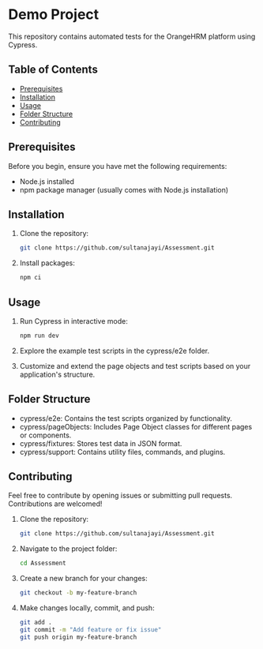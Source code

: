 # Demo Project

This repository contains automated tests for the OrangeHRM platform using Cypress.

## Table of Contents

- [Prerequisites](#prerequisites)
- [Installation](#installation)
- [Usage](#usage)
- [Folder Structure](#folder-structure)
- [Contributing](#contributing)
<!-- - [License](#license) -->

## Prerequisites

Before you begin, ensure you have met the following requirements:

- Node.js installed
- npm package manager (usually comes with Node.js installation)

## Installation

1. Clone the repository:

   ```bash
   git clone https://github.com/sultanajayi/Assessment.git

   ```

2. Install packages:

   ```bash
   npm ci 
   ```

## Usage

1. Run Cypress in interactive mode:

   ```bash
   npm run dev

   ```

2. Explore the example test scripts in the cypress/e2e folder.

3. Customize and extend the page objects and test scripts based on your application's structure.

## Folder Structure

- cypress/e2e: Contains the test scripts organized by functionality.
- cypress/pageObjects: Includes Page Object classes for different pages or components.
- cypress/fixtures: Stores test data in JSON format.
- cypress/support: Contains utility files, commands, and plugins.

## Contributing

Feel free to contribute by opening issues or submitting pull requests. Contributions are welcomed!

1. Clone the repository:

   ```bash
   git clone https://github.com/sultanajayi/Assessment.git

   ```

2. Navigate to the project folder:

    ```bash
    cd Assessment

    ```

3. Create a new branch for your changes:

    ```bash
    git checkout -b my-feature-branch

    ```
4. Make changes locally, commit, and push:

    ```bash
    git add .
    git commit -m "Add feature or fix issue"
    git push origin my-feature-branch

    ```

    
